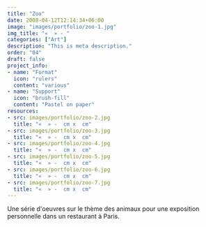 ```yaml
---
title: "Zoo"
date: 2008-04-12T12:14:34+06:00
image: "images/portfolio/zoo-1.jpg"
img_title: "«  » - "
categories: ["Art"]
description: "This is meta description."
order: "04"
draft: false
project_info:
- name: "Format"
  icon: "rulers"
  content: "various"
- name: "Support"
  icon: "brush-fill"
  content: "Pastel on paper"
resources:
- src: images/portfolio/zoo-2.jpg
  title: "«  » -  cm x  cm"
- src: images/portfolio/zoo-3.jpg
  title: "«  » -  cm x  cm"
- src: images/portfolio/zoo-4.jpg
  title: "«  » -  cm x  cm"
- src: images/portfolio/zoo-5.jpg
  title: "«  » -  cm x  cm"
- src: images/portfolio/zoo-6.jpg
  title: "«  » -  cm x  cm"
- src: images/portfolio/zoo-7.jpg
  title: "«  » -  cm x  cm"  
---
```

Une série d'oeuvres sur le thème des animaux pour une exposition personnelle dans un restaurant à Paris.
